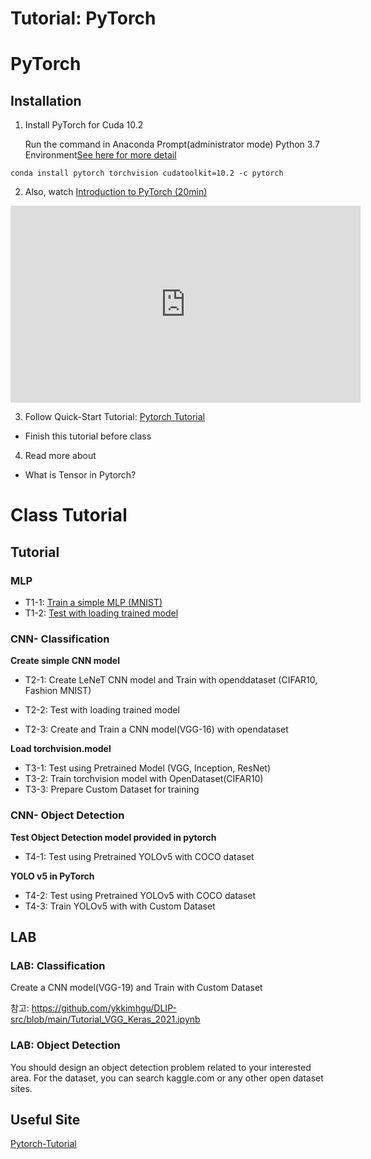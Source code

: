 # Tutorial: PyTorch



# PyTorch



## Installation

1. Install PyTorch for Cuda 10.2 

   Run the command in Anaconda Prompt(administrator mode) Python 3.7 Environment[See here for more detail](https://ykkim.gitbook.io/dlip/dlip-installation-guide/framework/pytorch)

```
conda install pytorch torchvision cudatoolkit=10.2 -c pytorch
```



2. Also, watch [Introduction to PyTorch (20min)](https://youtu.be/IC0_FRiX-sw)

<iframe width="560" height="315" src="https://www.youtube.com/embed/IC0_FRiX-sw" title="YouTube video player" frameborder="0" allow="accelerometer; autoplay; clipboard-write; encrypted-media; gyroscope; picture-in-picture" allowfullscreen></iframe>



3. Follow Quick-Start Tutorial: [Pytorch Tutorial](https://tutorials.pytorch.kr/beginner/basics/quickstart_tutorial.html)

- Finish this tutorial before class



4. Read more about 

- What is Tensor in Pytorch?

  



# Class Tutorial


## Tutorial

### MLP 

- T1-1: [Train a simple MLP (MNIST)](https://github.com/ykkimhgu/DLIP-src/blob/main/Tutorial_PyTorch_MNIST_MLP_Part1_Train.ipynb)
- T1-2: [Test with loading trained model](https://github.com/ykkimhgu/DLIP-src/blob/main/Tutorial_PyTorch_MNIST_MLP_Part2_Test.ipynb)



### CNN- Classification

**Create simple CNN model** 

- T2-1: Create LeNeT CNN model and Train with openddataset (CIFAR10, Fashion MNIST)

- T2-2: Test with loading trained model

- T2-3: Create and Train a CNN model(VGG-16) with opendataset


**Load torchvision.model** 

- T3-1: Test using Pretrained Model  (VGG, Inception, ResNet)
- T3-2: Train torchvision model with OpenDataset(CIFAR10)
- T3-3: Prepare  Custom Dataset for training



### CNN- Object Detection

**Test Object Detection model provided in pytorch** 

* T4-1: Test using Pretrained YOLOv5 with COCO dataset

**YOLO v5 in PyTorch**

- T4-2: Test using Pretrained YOLOv5 with COCO dataset
- T4-3: Train YOLOv5 with with Custom Dataset



## LAB
### LAB: Classification

Create a CNN model(VGG-19) and Train with Custom Dataset

참고:  https://github.com/ykkimhgu/DLIP-src/blob/main/Tutorial_VGG_Keras_2021.ipynb


### LAB: Object Detection 

You should design an object detection problem related to your interested area.  For the dataset, you can search kaggle.com or any other open dataset sites.





## Useful Site

[Pytorch-Tutorial](https://github.com/yunjey/pytorch-tutorial)




